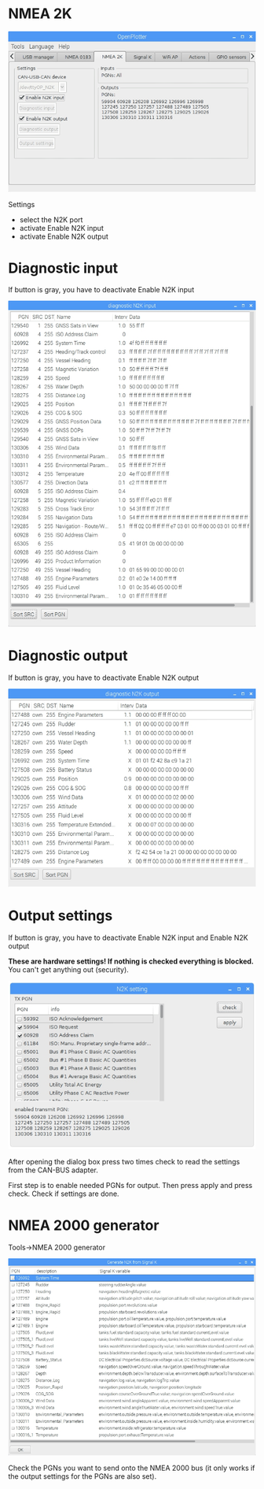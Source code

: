 # NMEA 2K

![](NMEA2K.jpg)

Settings

* select the N2K port
* activate Enable N2K input
* activate Enable N2K output

# Diagnostic input

If button is gray, you have to deactivate Enable N2K input

![](diagnosticN2Kinput.jpg)

# Diagnostic output

If button is gray, you have to deactivate Enable N2K output

![](diagnosticN2Koutput.jpg)

# Output settings

If button is gray, you have to deactivate Enable N2K input and Enable N2K output

**These are hardware settings! If nothing is checked everything is blocked.** You can't get anything out (security).

![](N2Kform1.jpg)

After opening the dialog box press two times check to read the settings from the CAN-BUS adapter.

First step is to enable needed PGNs for output. Then press apply and press check. 
Check if settings are done.

# NMEA 2000 generator

Tools-&gt;NMEA 2000 generator

![](nmea2000generator.jpg)

Check the PGNs you want to send onto the NMEA 2000 bus \(it only works if the output settings for the PGNs are also set\).

